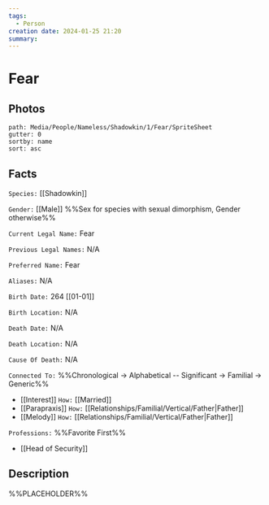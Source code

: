 ```yaml
---
tags:
  - Person
creation date: 2024-01-25 21:20
summary:
---
```

# Fear

## Photos

```img-gallery
path: Media/People/Nameless/Shadowkin/1/Fear/SpriteSheet
gutter: 0
sortby: name
sort: asc
```

## Facts

`Species:` [[Shadowkin]]

`Gender:` [[Male]] %%Sex for species with sexual dimorphism, Gender otherwise%%

`Current Legal Name:` Fear

`Previous Legal Names:` N/A

`Preferred Name:` Fear

`Aliases:` N/A

`Birth Date:` 264 [[01-01]]

`Birth Location:` N/A

`Death Date:` N/A

`Death Location:` N/A

`Cause Of Death:` N/A

`Connected To:` %%Chronological -> Alphabetical -- Significant -> Familial -> Generic%%
- [[Interest]] `How:` [[Married]]
- [[Parapraxis]] `How:` [[Relationships/Familial/Vertical/Father|Father]]
- [[Melody]] `How:` [[Relationships/Familial/Vertical/Father|Father]]

`Professions:` %%Favorite First%%
- [[Head of Security]]

## Description

%%PLACEHOLDER%%
